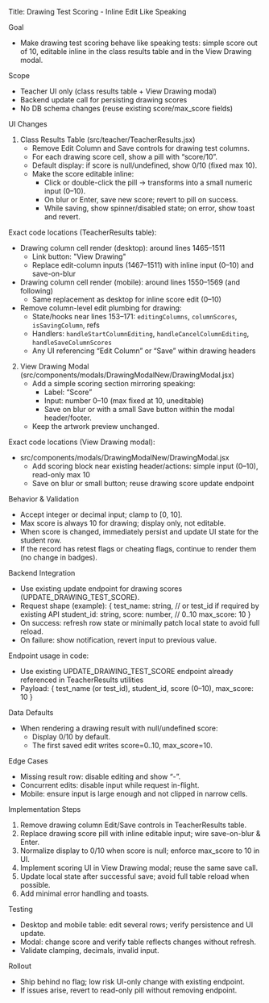 Title: Drawing Test Scoring - Inline Edit Like Speaking

Goal
- Make drawing test scoring behave like speaking tests: simple score out of 10, editable inline in the class results table and in the View Drawing modal.

Scope
- Teacher UI only (class results table + View Drawing modal)
- Backend update call for persisting drawing scores
- No DB schema changes (reuse existing score/max_score fields)

UI Changes
1) Class Results Table (src/teacher/TeacherResults.jsx)
   - Remove Edit Column and Save controls for drawing test columns.
   - For each drawing score cell, show a pill with “score/10”.
   - Default display: if score is null/undefined, show 0/10 (fixed max 10).
   - Make the score editable inline:
     - Click or double-click the pill → transforms into a small numeric input (0–10).
     - On blur or Enter, save new score; revert to pill on success.
     - While saving, show spinner/disabled state; on error, show toast and revert.

Exact code locations (TeacherResults table):
- Drawing column cell render (desktop): around lines 1465–1511
  - Link button: "View Drawing"
  - Replace edit-column inputs (1467–1511) with inline input (0–10) and save-on-blur
- Drawing column cell render (mobile): around lines 1550–1569 (and following)
  - Same replacement as desktop for inline score edit (0–10)
- Remove column-level edit plumbing for drawing:
  - State/hooks near lines 153–171: `editingColumns`, `columnScores`, `isSavingColumn`, refs
  - Handlers: `handleStartColumnEditing`, `handleCancelColumnEditing`, `handleSaveColumnScores`
  - Any UI referencing “Edit Column” or “Save” within drawing headers

2) View Drawing Modal (src/components/modals/DrawingModalNew/DrawingModal.jsx)
   - Add a simple scoring section mirroring speaking:
     - Label: “Score”
     - Input: number 0–10 (max fixed at 10, uneditable)
     - Save on blur or with a small Save button within the modal header/footer.
   - Keep the artwork preview unchanged.

Exact code locations (View Drawing modal):
- src/components/modals/DrawingModalNew/DrawingModal.jsx
  - Add scoring block near existing header/actions: simple input (0–10), read-only max 10
  - Save on blur or small button; reuse drawing score update endpoint

Behavior & Validation
- Accept integer or decimal input; clamp to [0, 10].
- Max score is always 10 for drawing; display only, not editable.
- When score is changed, immediately persist and update UI state for the student row.
- If the record has retest flags or cheating flags, continue to render them (no change in badges).

Backend Integration
- Use existing update endpoint for drawing scores (UPDATE_DRAWING_TEST_SCORE).
- Request shape (example):
  {
    test_name: string, // or test_id if required by existing API
    student_id: string,
    score: number,     // 0..10
    max_score: 10
  }
- On success: refresh row state or minimally patch local state to avoid full reload.
- On failure: show notification, revert input to previous value.

Endpoint usage in code:
- Use existing UPDATE_DRAWING_TEST_SCORE endpoint already referenced in TeacherResults utilities
- Payload: { test_name (or test_id), student_id, score (0–10), max_score: 10 }

Data Defaults
- When rendering a drawing result with null/undefined score:
  - Display 0/10 by default.
  - The first saved edit writes score=0..10, max_score=10.

Edge Cases
- Missing result row: disable editing and show “-”.
- Concurrent edits: disable input while request in-flight.
- Mobile: ensure input is large enough and not clipped in narrow cells.

Implementation Steps
1) Remove drawing column Edit/Save controls in TeacherResults table.
2) Replace drawing score pill with inline editable input; wire save-on-blur & Enter.
3) Normalize display to 0/10 when score is null; enforce max_score to 10 in UI.
4) Implement scoring UI in View Drawing modal; reuse the same save call.
5) Update local state after successful save; avoid full table reload when possible.
6) Add minimal error handling and toasts.

Testing
- Desktop and mobile table: edit several rows; verify persistence and UI update.
- Modal: change score and verify table reflects changes without refresh.
- Validate clamping, decimals, invalid input.

Rollout
- Ship behind no flag; low risk UI-only change with existing endpoint.
- If issues arise, revert to read-only pill without removing endpoint.


